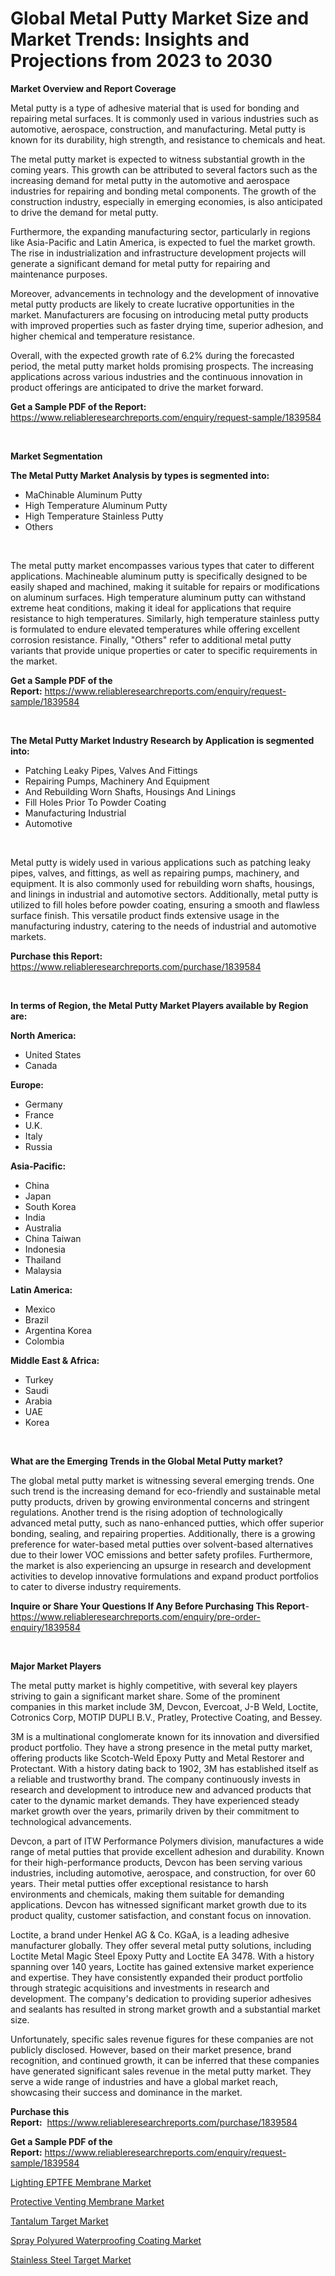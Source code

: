 <p><h1>Global Metal Putty Market Size and Market Trends: Insights and Projections from 2023 to 2030</h1></p><p><strong>Market Overview and Report Coverage</strong></p>
<p><p>Metal putty is a type of adhesive material that is used for bonding and repairing metal surfaces. It is commonly used in various industries such as automotive, aerospace, construction, and manufacturing. Metal putty is known for its durability, high strength, and resistance to chemicals and heat.</p><p>The metal putty market is expected to witness substantial growth in the coming years. This growth can be attributed to several factors such as the increasing demand for metal putty in the automotive and aerospace industries for repairing and bonding metal components. The growth of the construction industry, especially in emerging economies, is also anticipated to drive the demand for metal putty.</p><p>Furthermore, the expanding manufacturing sector, particularly in regions like Asia-Pacific and Latin America, is expected to fuel the market growth. The rise in industrialization and infrastructure development projects will generate a significant demand for metal putty for repairing and maintenance purposes.</p><p>Moreover, advancements in technology and the development of innovative metal putty products are likely to create lucrative opportunities in the market. Manufacturers are focusing on introducing metal putty products with improved properties such as faster drying time, superior adhesion, and higher chemical and temperature resistance.</p><p>Overall, with the expected growth rate of 6.2% during the forecasted period, the metal putty market holds promising prospects. The increasing applications across various industries and the continuous innovation in product offerings are anticipated to drive the market forward.</p></p>
<p><strong>Get a Sample PDF of the Report:</strong> <a href="https://www.reliableresearchreports.com/enquiry/request-sample/1839584">https://www.reliableresearchreports.com/enquiry/request-sample/1839584</a></p>
<p>&nbsp;</p>
<p><strong>Market Segmentation</strong></p>
<p><strong>The Metal Putty Market Analysis by types is segmented into:</strong></p>
<p><ul><li>MaChinable Aluminum Putty</li><li>High Temperature Aluminum Putty</li><li>High Temperature Stainless Putty</li><li>Others</li></ul></p>
<p>&nbsp;</p>
<p><p>The metal putty market encompasses various types that cater to different applications. Machineable aluminum putty is specifically designed to be easily shaped and machined, making it suitable for repairs or modifications on aluminum surfaces. High temperature aluminum putty can withstand extreme heat conditions, making it ideal for applications that require resistance to high temperatures. Similarly, high temperature stainless putty is formulated to endure elevated temperatures while offering excellent corrosion resistance. Finally, "Others" refer to additional metal putty variants that provide unique properties or cater to specific requirements in the market.</p></p>
<p><strong>Get a Sample PDF of the Report:</strong>&nbsp;<a href="https://www.reliableresearchreports.com/enquiry/request-sample/1839584">https://www.reliableresearchreports.com/enquiry/request-sample/1839584</a></p>
<p>&nbsp;</p>
<p><strong>The Metal Putty Market Industry Research by Application is segmented into:</strong></p>
<p><ul><li>Patching Leaky Pipes, Valves And Fittings</li><li>Repairing Pumps, Machinery And Equipment</li><li>And Rebuilding Worn Shafts, Housings And Linings</li><li>Fill Holes Prior To Powder Coating</li><li>Manufacturing Industrial</li><li>Automotive</li></ul></p>
<p>&nbsp;</p>
<p><p>Metal putty is widely used in various applications such as patching leaky pipes, valves, and fittings, as well as repairing pumps, machinery, and equipment. It is also commonly used for rebuilding worn shafts, housings, and linings in industrial and automotive sectors. Additionally, metal putty is utilized to fill holes before powder coating, ensuring a smooth and flawless surface finish. This versatile product finds extensive usage in the manufacturing industry, catering to the needs of industrial and automotive markets.</p></p>
<p><strong>Purchase this Report:</strong>&nbsp; <a href="https://www.reliableresearchreports.com/purchase/1839584">https://www.reliableresearchreports.com/purchase/1839584</a></p>
<p>&nbsp;</p>
<p><strong>In terms of Region, the Metal Putty Market Players available by Region are:</strong></p>
<p>
    <p> <strong> North America: </strong>
        <ul>
            <li>United States</li>
            <li>Canada</li>
        </ul>
        </p> 
    <p> <strong> Europe: </strong>
        <ul>
            <li>Germany</li>
            <li>France</li>
            <li>U.K.</li>
            <li>Italy</li>
            <li>Russia</li>
        </ul>
        </p> 
    <p> <strong> Asia-Pacific: </strong>
        <ul>
            <li>China</li>
            <li>Japan</li>
            <li>South Korea</li>
            <li>India</li>
            <li>Australia</li>
            <li>China Taiwan</li>
            <li>Indonesia</li>
            <li>Thailand</li>
            <li>Malaysia</li>
        </ul>
        </p> 
    <p> <strong> Latin America: </strong>
        <ul>
            <li>Mexico</li>
            <li>Brazil</li>
            <li>Argentina Korea</li>
            <li>Colombia</li>
        </ul>
        </p> 
    <p> <strong> Middle East & Africa: </strong>
        <ul>
            <li>Turkey</li>
            <li>Saudi</li>
            <li>Arabia</li>
            <li>UAE</li>
            <li>Korea</li>
        </ul>
    </p>
    </p>
<p>&nbsp;</p>
<p><strong>What are the Emerging Trends in the Global Metal Putty market?</strong></p>
<p><p>The global metal putty market is witnessing several emerging trends. One such trend is the increasing demand for eco-friendly and sustainable metal putty products, driven by growing environmental concerns and stringent regulations. Another trend is the rising adoption of technologically advanced metal putty, such as nano-enhanced putties, which offer superior bonding, sealing, and repairing properties. Additionally, there is a growing preference for water-based metal putties over solvent-based alternatives due to their lower VOC emissions and better safety profiles. Furthermore, the market is also experiencing an upsurge in research and development activities to develop innovative formulations and expand product portfolios to cater to diverse industry requirements.</p></p>
<p><strong>Inquire or Share Your Questions If Any Before Purchasing This Report</strong>- <a href="https://www.reliableresearchreports.com/enquiry/pre-order-enquiry/1839584">https://www.reliableresearchreports.com/enquiry/pre-order-enquiry/1839584</a></p>
<p>&nbsp;</p>
<p><strong>Major Market Players</strong></p>
<p><p>The metal putty market is highly competitive, with several key players striving to gain a significant market share. Some of the prominent companies in this market include 3M, Devcon, Evercoat, J-B Weld, Loctite, Cotronics Corp, MOTIP DUPLI B.V., Pratley, Protective Coating, and Bessey. </p><p>3M is a multinational conglomerate known for its innovation and diversified product portfolio. They have a strong presence in the metal putty market, offering products like Scotch-Weld Epoxy Putty and Metal Restorer and Protectant. With a history dating back to 1902, 3M has established itself as a reliable and trustworthy brand. The company continuously invests in research and development to introduce new and advanced products that cater to the dynamic market demands. They have experienced steady market growth over the years, primarily driven by their commitment to technological advancements.</p><p>Devcon, a part of ITW Performance Polymers division, manufactures a wide range of metal putties that provide excellent adhesion and durability. Known for their high-performance products, Devcon has been serving various industries, including automotive, aerospace, and construction, for over 60 years. Their metal putties offer exceptional resistance to harsh environments and chemicals, making them suitable for demanding applications. Devcon has witnessed significant market growth due to its product quality, customer satisfaction, and constant focus on innovation.</p><p>Loctite, a brand under Henkel AG & Co. KGaA, is a leading adhesive manufacturer globally. They offer several metal putty solutions, including Loctite Metal Magic Steel Epoxy Putty and Loctite EA 3478. With a history spanning over 140 years, Loctite has gained extensive market experience and expertise. They have consistently expanded their product portfolio through strategic acquisitions and investments in research and development. The company's dedication to providing superior adhesives and sealants has resulted in strong market growth and a substantial market size.</p><p>Unfortunately, specific sales revenue figures for these companies are not publicly disclosed. However, based on their market presence, brand recognition, and continued growth, it can be inferred that these companies have generated significant sales revenue in the metal putty market. They serve a wide range of industries and have a global market reach, showcasing their success and dominance in the market.</p></p>
<p><strong>Purchase this Report:</strong>&nbsp;&nbsp;<a href="https://www.reliableresearchreports.com/purchase/1839584">https://www.reliableresearchreports.com/purchase/1839584</a></p>
<p></p>
<p><strong>Get a Sample PDF of the Report:</strong>&nbsp;<a href="https://www.reliableresearchreports.com/enquiry/request-sample/1839584">https://www.reliableresearchreports.com/enquiry/request-sample/1839584</a></p>
<p><p><a href="https://medium.com/@adiroy75486/lighting-eptfe-membrane-market-the-key-to-successful-business-strategy-forecast-till-2030-38f60f3898fb">Lighting EPTFE Membrane Market</a></p><p><a href="https://medium.com/@azadyoi012547/protective-venting-membrane-market-trends-forecast-and-competitive-analysis-to-2030-e64634260e41">Protective Venting Membrane Market</a></p><p><a href="https://github.com/Chiragrp25/Market-Research-Report-List-1/blob/main/tantalum-target-market.md">Tantalum Target Market</a></p><p><a href="https://medium.com/@abdulkazi7580/spray-polyured-waterproofing-coating-market-analysis-and-sze-forecasted-for-period-from-2023-to-dff81d216e20">Spray Polyured Waterproofing Coating Market</a></p><p><a href="https://github.com/YashRP12/Market-Research-Report-List-1/blob/main/stainless-steel-target-market.md">Stainless Steel Target Market</a></p></p>